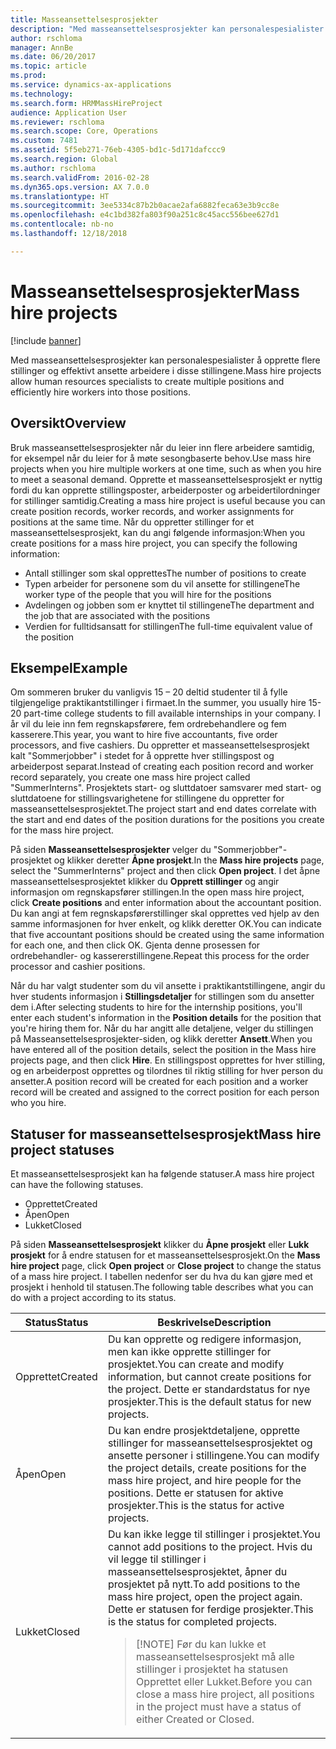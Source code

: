 ```yaml
---
title: Masseansettelsesprosjekter
description: "Med masseansettelsesprosjekter kan personalespesialister å opprette flere stillinger og effektivt ansette arbeidere i disse stillingene."
author: rschloma
manager: AnnBe
ms.date: 06/20/2017
ms.topic: article
ms.prod: 
ms.service: dynamics-ax-applications
ms.technology: 
ms.search.form: HRMMassHireProject
audience: Application User
ms.reviewer: rschloma
ms.search.scope: Core, Operations
ms.custom: 7481
ms.assetid: 5f5eb271-76eb-4305-bd1c-5d171dafccc9
ms.search.region: Global
ms.author: rschloma
ms.search.validFrom: 2016-02-28
ms.dyn365.ops.version: AX 7.0.0
ms.translationtype: HT
ms.sourcegitcommit: 3ee5334c87b2b0acae2afa6882feca63e3b9cc8e
ms.openlocfilehash: e4c1bd382fa803f90a251c8c45acc556bee627d1
ms.contentlocale: nb-no
ms.lasthandoff: 12/18/2018

---
```


# <a name="mass-hire-projects"></a><span data-ttu-id="2f256-103">Masseansettelsesprosjekter</span><span class="sxs-lookup"><span data-stu-id="2f256-103">Mass hire projects</span></span>

[!include [banner](../includes/banner.md)]

<span data-ttu-id="2f256-104">Med masseansettelsesprosjekter kan personalespesialister å opprette flere stillinger og effektivt ansette arbeidere i disse stillingene.</span><span class="sxs-lookup"><span data-stu-id="2f256-104">Mass hire projects allow human resources specialists to create multiple positions and efficiently hire workers into those positions.</span></span>

## <a name="overview"></a><span data-ttu-id="2f256-105">Oversikt</span><span class="sxs-lookup"><span data-stu-id="2f256-105">Overview</span></span>

<span data-ttu-id="2f256-106">Bruk masseansettelsesprosjekter når du leier inn flere arbeidere samtidig, for eksempel når du leier for å møte sesongbaserte behov.</span><span class="sxs-lookup"><span data-stu-id="2f256-106">Use mass hire projects when you hire multiple workers at one time, such as when you hire to meet a seasonal demand.</span></span> <span data-ttu-id="2f256-107">Opprette et masseansettelsesprosjekt er nyttig fordi du kan opprette stillingsposter, arbeiderposter og arbeidertilordninger for stillinger samtidig.</span><span class="sxs-lookup"><span data-stu-id="2f256-107">Creating a mass hire project is useful because you can create position records, worker records, and worker assignments for positions at the same time.</span></span> <span data-ttu-id="2f256-108">Når du oppretter stillinger for et masseansettelsesprosjekt, kan du angi følgende informasjon:</span><span class="sxs-lookup"><span data-stu-id="2f256-108">When you create positions for a mass hire project, you can specify the following information:</span></span>

- <span data-ttu-id="2f256-109">Antall stillinger som skal opprettes</span><span class="sxs-lookup"><span data-stu-id="2f256-109">The number of positions to create</span></span>
- <span data-ttu-id="2f256-110">Typen arbeider for personene som du vil ansette for stillingene</span><span class="sxs-lookup"><span data-stu-id="2f256-110">The worker type of the people that you will hire for the positions</span></span>
- <span data-ttu-id="2f256-111">Avdelingen og jobben som er knyttet til stillingene</span><span class="sxs-lookup"><span data-stu-id="2f256-111">The department and the job that are associated with the positions</span></span>
- <span data-ttu-id="2f256-112">Verdien for fulltidsansatt for stillingen</span><span class="sxs-lookup"><span data-stu-id="2f256-112">The full-time equivalent value of the position</span></span>

## <a name="example"></a><span data-ttu-id="2f256-113">Eksempel</span><span class="sxs-lookup"><span data-stu-id="2f256-113">Example</span></span>

<span data-ttu-id="2f256-114">Om sommeren bruker du vanligvis 15 – 20 deltid studenter til å fylle tilgjengelige praktikantstillinger i firmaet.</span><span class="sxs-lookup"><span data-stu-id="2f256-114">In the summer, you usually hire 15-20 part-time college students to fill available internships in your company.</span></span> <span data-ttu-id="2f256-115">I år vil du leie inn fem regnskapsførere, fem ordrebehandlere og fem kasserere.</span><span class="sxs-lookup"><span data-stu-id="2f256-115">This year, you want to hire five accountants, five order processors, and five cashiers.</span></span> <span data-ttu-id="2f256-116">Du oppretter et masseansettelsesprosjekt kalt "Sommerjobber" i stedet for å opprette hver stillingspost og arbeiderpost separat.</span><span class="sxs-lookup"><span data-stu-id="2f256-116">Instead of creating each position record and worker record separately, you create one mass hire project called "SummerInterns".</span></span> <span data-ttu-id="2f256-117">Prosjektets start- og sluttdatoer samsvarer med start- og sluttdatoene for stillingsvarighetene for stillingene du oppretter for masseansettelsesprosjektet.</span><span class="sxs-lookup"><span data-stu-id="2f256-117">The project start and end dates correlate with the start and end dates of the position durations for the positions you create for the mass hire project.</span></span>

<span data-ttu-id="2f256-118">På siden **Masseansettelsesprosjekter** velger du "Sommerjobber"-prosjektet og klikker deretter **Åpne prosjekt**.</span><span class="sxs-lookup"><span data-stu-id="2f256-118">In the **Mass hire projects** page, select the "SummerInterns" project and then click **Open project**.</span></span> <span data-ttu-id="2f256-119">I det åpne masseansettelsesprosjektet klikker du **Opprett stillinger** og angir informasjon om regnskapsfører stillingen.</span><span class="sxs-lookup"><span data-stu-id="2f256-119">In the open mass hire project, click **Create positions** and enter information about the accountant position.</span></span> <span data-ttu-id="2f256-120">Du kan angi at fem regnskapsførerstillinger skal opprettes ved hjelp av den samme informasjonen for hver enkelt, og klikk deretter OK.</span><span class="sxs-lookup"><span data-stu-id="2f256-120">You can indicate that five accountant positions should be created using the same information for each one, and then click OK.</span></span> <span data-ttu-id="2f256-121">Gjenta denne prosessen for ordrebehandler- og kassererstillingene.</span><span class="sxs-lookup"><span data-stu-id="2f256-121">Repeat this process for the order processor and cashier positions.</span></span>

<span data-ttu-id="2f256-122">Når du har valgt studenter som du vil ansette i praktikantstillingene, angir du hver students informasjon i **Stillingsdetaljer** for stillingen som du ansetter dem i.</span><span class="sxs-lookup"><span data-stu-id="2f256-122">After selecting students to hire for the internship positions, you'll enter each student's information in the **Position details** for the position that you're hiring them for.</span></span> <span data-ttu-id="2f256-123">Når du har angitt alle detaljene, velger du stillingen på Masseansettelsesprosjekter-siden, og klikk deretter **Ansett**.</span><span class="sxs-lookup"><span data-stu-id="2f256-123">When you have entered all of the position details, select the position in the Mass hire projects page, and then click **Hire**.</span></span> <span data-ttu-id="2f256-124">En stillingspost opprettes for hver stilling, og en arbeiderpost opprettes og tilordnes til riktig stilling for hver person du ansetter.</span><span class="sxs-lookup"><span data-stu-id="2f256-124">A position record will be created for each position and a worker record will be created and assigned to the correct position for each person who you hire.</span></span>

## <a name="mass-hire-project-statuses"></a><span data-ttu-id="2f256-125">Statuser for masseansettelsesprosjekt</span><span class="sxs-lookup"><span data-stu-id="2f256-125">Mass hire project statuses</span></span>

<span data-ttu-id="2f256-126">Et masseansettelsesprosjekt kan ha følgende statuser.</span><span class="sxs-lookup"><span data-stu-id="2f256-126">A mass hire project can have the following statuses.</span></span>

- <span data-ttu-id="2f256-127">Opprettet</span><span class="sxs-lookup"><span data-stu-id="2f256-127">Created</span></span>
- <span data-ttu-id="2f256-128">Åpen</span><span class="sxs-lookup"><span data-stu-id="2f256-128">Open</span></span>
- <span data-ttu-id="2f256-129">Lukket</span><span class="sxs-lookup"><span data-stu-id="2f256-129">Closed</span></span>

<span data-ttu-id="2f256-130">På siden **Masseansettelsesprosjekt** klikker du **Åpne prosjekt** eller **Lukk prosjekt** for å endre statusen for et masseansettelsesprosjekt.</span><span class="sxs-lookup"><span data-stu-id="2f256-130">On the **Mass hire project** page, click **Open project** or **Close project** to change the status of a mass hire project.</span></span> <span data-ttu-id="2f256-131">I tabellen nedenfor ser du hva du kan gjøre med et prosjekt i henhold til statusen.</span><span class="sxs-lookup"><span data-stu-id="2f256-131">The following table describes what you can do with a project according to its status.</span></span>

<table>
<thead>
<tr>
<th><span data-ttu-id="2f256-132">Status</span><span class="sxs-lookup"><span data-stu-id="2f256-132">Status</span></span></th>
<th><span data-ttu-id="2f256-133">Beskrivelse</span><span class="sxs-lookup"><span data-stu-id="2f256-133">Description</span></span></th>
</tr>
</thead>
<tbody>
<tr>
<td><span data-ttu-id="2f256-134">Opprettet</span><span class="sxs-lookup"><span data-stu-id="2f256-134">Created</span></span></td>
<td><span data-ttu-id="2f256-135">Du kan opprette og redigere informasjon, men kan ikke opprette stillinger for prosjektet.</span><span class="sxs-lookup"><span data-stu-id="2f256-135">You can create and modify information, but cannot create positions for the project.</span></span> <span data-ttu-id="2f256-136">Dette er standardstatus for nye prosjekter.</span><span class="sxs-lookup"><span data-stu-id="2f256-136">This is the default status for new projects.</span></span></td>
</tr>
<tr>
<td><span data-ttu-id="2f256-137">Åpen</span><span class="sxs-lookup"><span data-stu-id="2f256-137">Open</span></span></td>
<td><span data-ttu-id="2f256-138">Du kan endre prosjektdetaljene, opprette stillinger for masseansettelsesprosjektet og ansette personer i stillingene.</span><span class="sxs-lookup"><span data-stu-id="2f256-138">You can modify the project details, create positions for the mass hire project, and hire people for the positions.</span></span> <span data-ttu-id="2f256-139">Dette er statusen for aktive prosjekter.</span><span class="sxs-lookup"><span data-stu-id="2f256-139">This is the status for active projects.</span></span></td>
</tr>
<tr>
<td><span data-ttu-id="2f256-140">Lukket</span><span class="sxs-lookup"><span data-stu-id="2f256-140">Closed</span></span></td>
<td><span data-ttu-id="2f256-141">Du kan ikke legge til stillinger i prosjektet.</span><span class="sxs-lookup"><span data-stu-id="2f256-141">You cannot add positions to the project.</span></span> <span data-ttu-id="2f256-142">Hvis du vil legge til stillinger i masseansettelsesprosjektet, åpner du prosjektet på nytt.</span><span class="sxs-lookup"><span data-stu-id="2f256-142">To add positions to the mass hire project, open the project again.</span></span> <span data-ttu-id="2f256-143">Dette er statusen for ferdige prosjekter.</span><span class="sxs-lookup"><span data-stu-id="2f256-143">This is the status for completed projects.</span></span>
<blockquote>[!NOTE] <span data-ttu-id="2f256-144">Før du kan lukke et masseansettelsesprosjekt må alle stillinger i prosjektet ha statusen Opprettet eller Lukket.</span><span class="sxs-lookup"><span data-stu-id="2f256-144">Before you can close a mass hire project, all positions in the project must have a status of either Created or Closed.</span></span></blockquote>
</td>
</tr>
</tbody>
</table>

